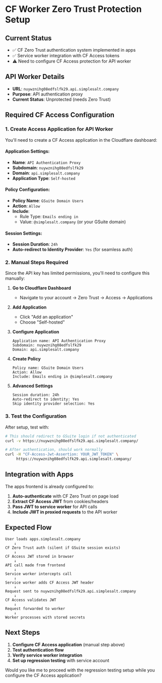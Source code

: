 # CF Worker Zero Trust Protection Setup

## Current Status
- ✅ CF Zero Trust authentication system implemented in apps
- ✅ Service worker integration with CF Access tokens
- ⚠️ Need to configure CF Access protection for API worker

## API Worker Details
- **URL**: `nuywznihg08edfslfk29.api.simplesalt.company`
- **Purpose**: API authentication proxy
- **Current Status**: Unprotected (needs Zero Trust)

## Required CF Access Configuration

### 1. Create Access Application for API Worker

You'll need to create a CF Access application in the Cloudflare dashboard:

#### Application Settings:
- **Name**: `API Authentication Proxy`
- **Subdomain**: `nuywznihg08edfslfk29`
- **Domain**: `api.simplesalt.company`
- **Application Type**: `Self-hosted`

#### Policy Configuration:
- **Policy Name**: `GSuite Domain Users`
- **Action**: `Allow`
- **Include**: 
  - Rule Type: `Emails ending in`
  - Value: `@simplesalt.company` (or your GSuite domain)

#### Session Settings:
- **Session Duration**: `24h`
- **Auto-redirect to Identity Provider**: `Yes` (for seamless auth)

### 2. Manual Steps Required

Since the API key has limited permissions, you'll need to configure this manually:

1. **Go to Cloudflare Dashboard**
   - Navigate to your account → Zero Trust → Access → Applications

2. **Add Application**
   - Click "Add an application"
   - Choose "Self-hosted"

3. **Configure Application**
   ```
   Application name: API Authentication Proxy
   Subdomain: nuywznihg08edfslfk29
   Domain: api.simplesalt.company
   ```

4. **Create Policy**
   ```
   Policy name: GSuite Domain Users
   Action: Allow
   Include: Emails ending in @simplesalt.company
   ```

5. **Advanced Settings**
   ```
   Session duration: 24h
   Auto-redirect to identity: Yes
   Skip identity provider selection: Yes
   ```

### 3. Test the Configuration

After setup, test with:

```bash
# This should redirect to GSuite login if not authenticated
curl -v https://nuywznihg08edfslfk29.api.simplesalt.company/

# After authentication, should work normally
curl -H "CF-Access-Jwt-Assertion: YOUR_JWT_TOKEN" \
     https://nuywznihg08edfslfk29.api.simplesalt.company/
```

## Integration with Apps

The apps frontend is already configured to:

1. **Auto-authenticate** with CF Zero Trust on page load
2. **Extract CF Access JWT** from cookies/headers  
3. **Pass JWT to service worker** for API calls
4. **Include JWT in proxied requests** to the API worker

## Expected Flow

```
User loads apps.simplesalt.company
    ↓
CF Zero Trust auth (silent if GSuite session exists)
    ↓
CF Access JWT stored in browser
    ↓
API call made from frontend
    ↓
Service worker intercepts call
    ↓
Service worker adds CF Access JWT header
    ↓
Request sent to nuywznihg08edfslfk29.api.simplesalt.company
    ↓
CF Access validates JWT
    ↓
Request forwarded to worker
    ↓
Worker processes with stored secrets
```

## Next Steps

1. **Configure CF Access application** (manual step above)
2. **Test authentication flow** 
3. **Verify service worker integration**
4. **Set up regression testing** with service account

Would you like me to proceed with the regression testing setup while you configure the CF Access application?